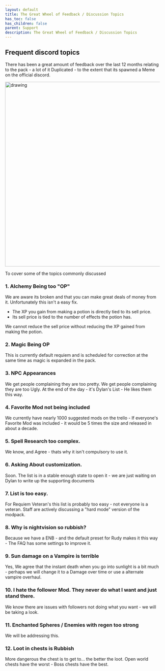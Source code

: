 ```yaml
---
layout: default
title: The Great Wheel of Feedback / Discussion Topics
has_toc: false
has_children: false
parent: Support
description: The Great Wheel of Feedback / Discussion Topics
---
```


## Frequent discord topics

There has been a great amount of feedback over the last 12 months relating to the pack - a lot of it Duplicated - to the extent that its spawned a Meme on the official discord.

<img src="https://cdn.discordapp.com/attachments/348579473727160321/1049048934154252408/new_and_improved_wildlander_discord_wheel_of_topics.png" alt="drawing" width="600"/>

To cover some of the topics commonly discussed

### 1. Alchemy Being too "OP"

We are aware its broken and that you can make great deals of money from it. Unfortunately this isn't a easy fix. 

- The XP you gain from making a potion is directly tied to its sell price.
- Its sell price is tied to the number of effects the potion has.

We cannot reduce the sell price without reducing the XP gained from making the potion.  

### 2. Magic Being OP

This is currently default requiem and is scheduled for correction at the same time as magic is expanded in the pack.

### 3. NPC Appearances

We get people complaining they are too pretty. We get people complaining they are too Ugly. At the end of the day - it's Dylan's List - He likes them this way. 

### 4. Favorite Mod not being included

We currently have nearly 1000 suggested mods on the trello - If everyone's Favorite Mod was included - it would be 5 times the size and released in about a decade.

### 5. Spell Research too complex.

We know, and Agree - thats why it isn't compulsory to use it.

### 6. Asking About customization.

Soon. The list is in a stable enough state to open it - we are just waiting on Dylan to write up the supporting documents

### 7. List is too easy.

For Requiem Veteran's this list is probably too easy - not everyone is a veteran. Staff are actively discussing a "hard mode" version of the modpack.


### 8. Why is nightvision so rubbish?

Because we have a ENB - and the default preset for Rudy makes it this way - The FAQ has some settings to improve it.

### 9. Sun damage on a Vampire is terrible

Yes, We agree that the instant death when you go into sunlight is a bit much - perhaps we will change it to a Damage over time or use a alternate vampire overhaul.

### 10. I hate the follower Mod. They never do what I want and just stand there.

We know there are issues with followers not doing what you want - we will be taking a look.

### 11. Enchanted Spheres / Enemies with regen too strong

We will be addressing this.

### 12. Loot in chests is Rubbish

More dangerous the chest is to get to... the better the loot. Open world chests have the worst - Boss chests have the best. 